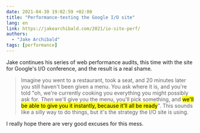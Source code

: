 ```yaml
---
date: 2021-04-30 19:02:59 +02:00
title: "Performance-testing the Google I/O site"
lang: en
link: https://jakearchibald.com/2021/io-site-perf/
authors:
  - "Jake Archibald"
tags: [performance]
---
```


Jake continues his series of web performance audits, this time with the site for Google's I/O conference, and the result is a real shame.

> Imagine you went to a restaurant, took a seat, and 20 minutes later you still haven't been given a menu. You ask where it is, and you're told "oh, we're currently cooking you everything you might possibly ask for. *Then* we'll give you the menu, you'll pick something, and <mark>we'll be able to give you it instantly, because it'll all be ready</mark>". This sounds like a silly way to do things, but it's the strategy the I/O site is using.

I really hope there are very good excuses for this mess.
